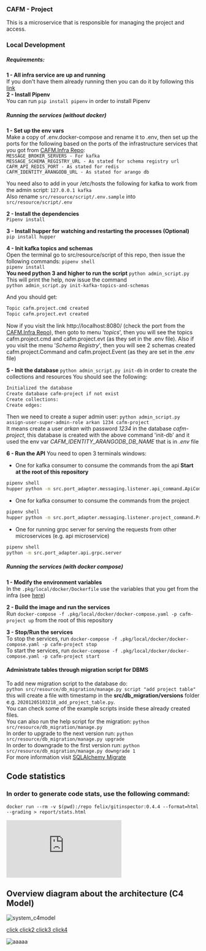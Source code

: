 ### CAFM - Project

This is a microservice that is responsible for managing the project and access.

### Local Development
##### Requirements: 
**1 - All infra service are up and running**  
If you don't have them already running then you can do it by following this [link](https://github.com/DigitalMOB2/cafm.infra)  
**2 - Install Pipenv**  
You can run `pip install pipenv` in order to install Pipenv

##### Running the services (without docker)
**1 - Set up the env vars**  
Make a copy of .env.docker-compose and rename it to .env, then set up the ports for the following
based on the ports of the infrastructure services that you got from [CAFM.Infra Repo](https://github.com/DigitalMOB2/cafm.infra):  
`MESSAGE_BROKER_SERVERS - For kafka`  
`MESSAGE_SCHEMA_REGISTRY_URL - As stated for schema registry url`  
`CAFM_API_REDIS_PORT - As stated for redis`  
`CAFM_IDENTITY_ARANGODB_URL - As stated for arango db`

You need also to add in your /etc/hosts the following for kafka to work from the admin script:
`127.0.0.1 kafka`  
Also rename `src/resource/script/.env.sample` into `src/resource/script/.env`

**2 - Install the dependencies**  
`Pipenv install`   

**3 - Install hupper for watching and restarting the processes (Optional)**  
`pip install hupper`

**4 - Init kafka topics and schemas**  
Open the terminal go to src/resource/script of this repo, then issue the following commands:
`pipenv shell`  
`pipenv install`  
**You need python 3 and higher to run the script**
`python admin_script.py`  This will print the help, now issue the command  
`python admin_script.py init-kafka-topics-and-schemas`

And you should get:  
```sh
Topic cafm.project.cmd created
Topic cafm.project.evt created
```
Now if you visit the link http://localhost:8080/ (check the port from the [CAFM.Infra Repo](https://github.com/DigitalMOB2/cafm.infra)), 
then goto to menu '*topics*', then you will see the topics cafm.project.cmd and cafm.project.evt (as they set in the .env file). Also
if you visit the menu '*Schema Registry*', then you will see 2 schemas created cafm.project.Command and
cafm.project.Event (as they are set in the .env file)

**5 - Init the database**
`python admin_script.py init-db`  in order to create the collections and resources
You should see the following:  
```sh
Initialized the database
Create database cafm-project if not exist
Create collections:
Create edges:
```  
Then we need to create a super admin user:
`python admin_script.py assign-user-super-admin-role arkan 1234 cafm-project`  
It means create a user *arkan* with password *1234* in the database *cafm-project*, this
database is created with the above command 'init-db' and it used the env var 
*CAFM_IDENTITY_ARANGODB_DB_NAME* that is in *.env* file

**6 - Run the API**
You need to open 3 terminals windows:
* One for kafka consumer to consume the commands from the api **Start at the root of this repository**
```sh
pipenv shell
hupper python -m src.port_adapter.messaging.listener.api_command.ApiCommandListener
```
* One for kafka consumer to consume the commands from the project  
```sh
pipenv shell
hupper python -m src.port_adapter.messaging.listener.project_command.ProjectCommandListener
```
* One for running grpc server for serving the requests from other microservices (e.g. api microservice)
```sh
pipenv shell
python -m src.port_adapter.api.grpc.server
```
  
##### Running the services (with docker compose)
**1 - Modify the environment variables**  
In the `.pkg/local/docker/Dockerfile` use the variables that you get from the infra (see [here](https://github.com/DigitalMOB2/cafm.infra))
  
**2 - Build the image and run the services**  
Run `docker-compose -f .pkg/local/docker/docker-compose.yaml -p cafm-project up` from the root of this repository

**3 - Stop/Run the services**  
To stop the services, run `docker-compose -f .pkg/local/docker/docker-compose.yaml -p cafm-project stop`  
To start the services, run `docker-compose -f .pkg/local/docker/docker-compose.yaml -p cafm-project start`

#### Administrate tables through migration script for DBMS 
To add new migration script to the database do:  
`python src/resource/db_migration/manage.py script "add project table"` this will create
a file with timestamp in the **src/db_migration/versions** folder e.g. `20201205103218_add_project_table.py`.  
You can check some of the example scripts inside these already created files.  
You can also run the help script for the migration: `python src/resource/db_migration/manage.py`  
In order to upgrade to the next version run: `python src/resource/db_migration/manage.py upgrade`  
In order to downgrade to the first version run: `python src/resource/db_migration/manage.py downgrade 1`  
For more information visit [SQLAlchemy Migrate](https://sqlalchemy-migrate.readthedocs.io/en/latest/index.html)

## Code statistics
### In order to generate code stats, use the following command:
`docker run --rm -v $(pwd):/repo felix/gitinspector:0.4.4 --format=html --grading > report/stats.html`

![Code Stats](https://github.com/DigitalMOB2/cafm.project/raw/master/report/stats.html)


## Overview diagram about the architecture (C4 Model)
![system_c4model](https://github.com/DigitalMOB2/cafm.project/raw/master/src/resource/graph_data/system_c4model.svg)


<a href="report/stats.html" download>click </a>
<a href="report/stats.pdf" download>click2 </a>
<a href="report/out.pdf" download>click3 </a>
<a href="https://arkanmgerges.github.io/ev-backend-common.github.io/" download>click4 </a>

![aaaaa](https://arkanmgerges.github.io/ev-backend-common.github.io/)



